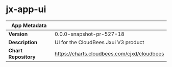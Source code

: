 # jx-app-ui

|App Metadata||
|---|---|
| **Version** | 0.0.0-snapshot-pr-527-18 |
| **Description** | UI for the CloudBees Jxui V3 product |
| **Chart Repository** | https://charts.cloudbees.com/cjxd/cloudbees |
